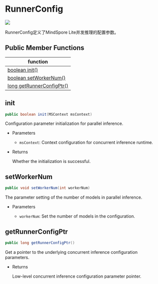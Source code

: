 # RunnerConfig

<a href="https://gitee.com/mindspore/docs/blob/master/docs/lite/api/source_en/api_java/runner_config.md" target="_blank"><img src="https://mindspore-website.obs.cn-north-4.myhuaweicloud.com/website-images/master/resource/_static/logo_source_en.png"></a>

RunnerConfig定义了MindSpore Lite并发推理的配置参数。

## Public Member Functions

| function                                                       |
| ------------------------------------------------------------   |
| [boolean init()](#init)                                        |
| [boolean setWorkerNum()](#setworkernum)                          |
| [long getRunnerConfigPtr()](#getrunnerconfigptr)               |

## init

```java
public boolean init(MSContext msContext)
```

Configuration parameter initialization for parallel inference.

- Parameters

    - `msContext`: Context configuration for concurrent inference runtime.

- Returns

  Whether the initialization is successful.

## setWorkerNum

```java
public void setWorkerNum(int workerNum)
```

The parameter setting of the number of models in parallel inference.

- Parameters

    - `workerNum`: Set the number of models in the configuration.

## getRunnerConfigPtr

```java
public long getRunnerConfigPtr()
```

Get a pointer to the underlying concurrent inference configuration parameters.

- Returns

  Low-level concurrent inference configuration parameter pointer.
